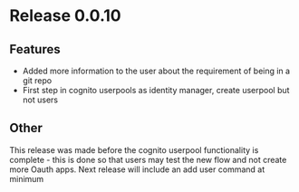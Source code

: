 # Release 0.0.10

## Features

- Added more information to the user about the requirement of being in a git repo
- First step in cognito userpools as identity manager, create userpool but not users

## Other
This release was made before the cognito userpool functionality is complete - this is done so that
users may test the new flow and not create more Oauth apps. Next release will include an add user command at minimum